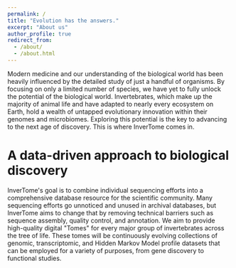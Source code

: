 ```yaml
---
permalink: /
title: "Evolution has the answers."
excerpt: "About us"
author_profile: true
redirect_from: 
  - /about/
  - /about.html
---
```




Modern medicine and our understanding of the biological world has been heavily influenced by the detailed study of just a handful of organisms. By focusing on only a limited number of species, we have yet to fully unlock the potential of the biological world. Invertebrates, which make up the majority of animal life and have adapted to nearly every ecosystem on Earth, hold a wealth of untapped evolutionary innovation within their genomes and microbiomes. Exploring this potential is the key to advancing to the next age of discovery. This is where InverTome comes in.


A data-driven approach to biological discovery
======

InverTome's goal is to combine individual sequencing efforts into a comprehensive database resource for the scientific community. Many sequencing efforts go unnoticed and unused in archival databases, but InverTome aims to change that by removing technical barriers such as sequence assembly, quality control, and annotation. We aim to provide high-quality digital "Tomes" for every major group of invertebrates across the tree of life. These tomes will be continuously evolving collections of genomic, transcriptomic, and Hidden Markov Model profile datasets that can be employed for a variety of purposes, from gene discovery to functional studies.

